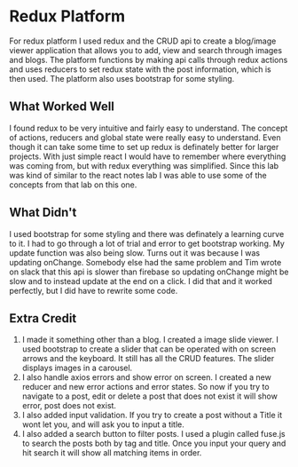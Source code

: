 # Redux Platform

For redux platform I used redux and the CRUD api to create a blog/image viewer application that allows you to add, view and search through images and blogs. The platform functions by making api calls through redux actions and uses reducers to set redux state with the post information, which is then used. The platform also uses bootstrap for some styling. 

## What Worked Well
I found redux to be very intuitive and fairly easy to understand. The concept of actions, reducers and global state were really easy to understand. Even though it can take some time to set up redux is definately better for larger projects. With just simple react I would have to remember where everything was coming from, but with redux everything was simplified. Since this lab was kind of similar to the react notes lab I was able to use some of the concepts from that lab on this one. 

## What Didn't
I used bootstrap for some styling and there was definately a learning curve to it. I had to go through a lot of trial and error to get bootstrap working. My update function was also being slow. Turns out it was because I was updating onChange. Somebody else had the same problem and Tim wrote on slack that this api is slower than firebase so updating onChange might be slow and to instead update at the end on a click. I did that and it worked perfectly, but I did have to rewrite some code. 

## Extra Credit
1.  I made it something other than a blog. I created a image slide viewer. I used bootstrap to create a slider that can be operated with on screen arrows and the keyboard. It still has all the CRUD features. The slider displays images in a carousel.  
2.  I also handle axios errors and show error on screen. I created a new reducer and new error actions and error states. So now if you try to navigate to a post, edit or delete a post that does not exist it will show error, post does not exist.  
3.  I also added input validation. If you try to create a post without a Title it wont let you, and will ask you to input a title.  
4.  I also added a search button to filter posts. I used a plugin called fuse.js to search the posts both by tag and title. Once you input your query and hit search it will show all matching items in order. 

